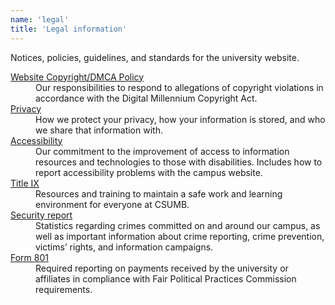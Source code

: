 ```yaml
---
name: 'legal'
title: 'Legal information'
---
```


Notices, policies, guidelines, and standards for the university website.

<dl>
  <dt><a href="/copyright">Website Copyright/DMCA Policy</a></dt>
  <dd>Our responsibilities to respond to allegations of copyright violations in accordance with the Digital Millennium Copyright Act.</dd>
  <dt><a href="/privacy">Privacy</a></dt>
  <dd>How we protect your privacy, how your information is stored, and who we share that information with.</dd>
  <dt><a href="/accessibility">Accessibility</a></dt>
  <dd>Our commitment to the improvement of access to information resources and technologies to those with disabilities. Includes how to report accessibility problems with the campus website.</dd>
  <dt><a href="/titleix">Title <abbr title="9">IX</abbr></a></dt>
  <dd>Resources and training to maintain a safe work and learning environment for everyone at CSUMB.</dd>
  <dt><a href="/clery">Security report</a></dt>
  <dd>Statistics regarding crimes committed on and around our campus, as well as important information about crime reporting, crime prevention, victims’ rights, and information campaigns.</dd>
  <dt><a href="/hr/form-801">Form 801</a></dt>
  <dd>Required reporting on payments received by the university or affiliates in compliance with  Fair Political Practices Commission requirements.</dd>
</dl>
